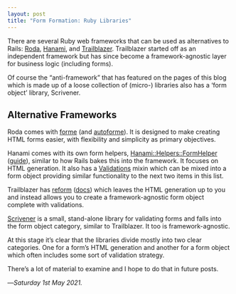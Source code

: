 ```yaml
---
layout: post
title: "Form Formation: Ruby Libraries"
---
```


There are several Ruby web frameworks that can be used as alternatives to Rails: [Roda][roda], [Hanami][han], and [Trailblazer][tb]. Trailblazer started off as an independent framework but has since become a framework-agnostic layer for business logic (including forms). 

Of course the “anti-framework” that has featured on the pages of this blog which is made up of a loose collection of (micro-) libraries also has a ‘form object’ library, Scrivener.

## Alternative Frameworks

Roda comes with [forme][forme] (and [autoforme][aforme]). It is designed to make creating HTML forms easier, with flexibility and simplicity as primary objectives.

Hanami comes with its own form helpers, [Hanami::Helpers::FormHelper][hhfh] ([guide][hg]), similar to how Rails bakes this into the framework. It focuses on HTML generation. It also has a [Validations][hv] mixin which can be mixed into a form object providing similar functionality to the next two items in this list. 

Trailblazer has [reform][reform] ([docs][rfd]) which leaves the HTML generation up to you and instead allows you to create a framework-agnostic form object complete with validations.

[Scrivener][sv] is a small, stand-alone library for validating forms and falls into the form object category, similar to Trailblazer. It too is framework-agnostic.

At this stage it’s clear that the libraries divide mostly into two clear categories. One for a form’s HTML generation and another for a form object which often includes some sort of validation strategy.

There’s a lot of material to examine and I hope to do that in future posts.

—*Saturday 1st May 2021.*

[roda]: http://roda.jeremyevans.net/index.html
[han]: https://hanamirb.org
[tb]: https://2019.trailblazer.to/2.1/
[forme]: https://github.com/jeremyevans/forme
[aforme]: https://github.com/jeremyevans/autoforme
[reform]: https://github.com/trailblazer/reform
[rfd]: https://2019.trailblazer.to/2.1/docs/reform.html
[sv]: https://github.com/soveran/scrivener
[hhfh]: https://www.rubydoc.info/gems/hanami-helpers/Hanami/Helpers/FormHelper
[hg]: https://guides.hanamirb.org/helpers/forms/
[hv]: https://guides.hanamirb.org/validations/overview/
